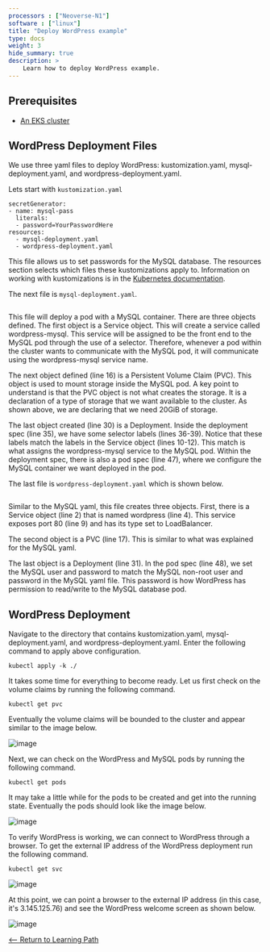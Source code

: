 ```yaml
---
processors : ["Neoverse-N1"]
software : ["linux"]
title: "Deploy WordPress example"
type: docs
weight: 3
hide_summary: true
description: >
    Learn how to deploy WordPress example.
---
```


## Prerequisites

* [An EKS cluster](/content/en/cloud/eks/cluster_deployment.md)

## WordPress Deployment Files
We use three yaml files to deploy WordPress: kustomization.yaml, mysql-deployment.yaml, and wordpress-deployment.yaml.

Lets start with `kustomization.yaml`
```console
secretGenerator:
- name: mysql-pass
  literals:
  - password=YourPasswordHere
resources:
  - mysql-deployment.yaml
  - wordpress-deployment.yaml
```
This file allows us to set passwords for the MySQL database. The resources section selects which files these kustomizations apply to. Information on working with kustomizations is in the [Kubernetes documentation](https://kubernetes.io/docs/tasks/manage-kubernetes-objects/kustomization/).

The next file is `mysql-deployment.yaml`.
```console

```
This file will deploy a pod with a MySQL container. There are three objects defined. The first object is a Service object. This will create a service called wordpress-mysql. This service will be assigned to be the front end to the MySQL pod through the use of a selector. Therefore, whenever a pod within the cluster wants to communicate with the MySQL pod, it will communicate using the wordpress-mysql service name.

The next object defined (line 16) is a Persistent Volume Claim (PVC). This object is used to mount storage inside the MySQL pod. A key point to understand is that the PVC object is not what creates the storage. It is a declaration of a type of storage that we want available to the cluster. As shown above, we are declaring that we need 20GiB of storage.

The last object created (line 30) is a Deployment. Inside the deployment spec (line 35), we have some selector labels (lines 36-39). Notice that these labels match the labels in the Service object (lines 10-12). This match is what assigns the wordpress-mysql service to the MySQL pod. Within the deployment spec, there is also a pod spec (line 47), where we configure the MySQL container we want deployed in the pod.

The last file is `wordpress-deployment.yaml` which is shown below.
```console

```
Similar to the MySQL yaml, this file creates three objects. First, there is a Service object (line 2) that is named wordpress (line 4). This service exposes port 80 (line 9) and has its type set to LoadBalancer.

The second object is a PVC (line 17). This is similar to what was explained for the MySQL yaml.

The last object is a Deployment (line 31). In the pod spec (line 48), we set the MySQL user and password to match the MySQL non-root user and password in the MySQL yaml file. This password is how WordPress has permission to read/write to the MySQL database pod.

## WordPress Deployment
Navigate to the directory that contains kustomization.yaml, mysql-deployment.yaml, and wordpress-deployment.yaml. Enter the following command to apply above configuration.
```console
kubectl apply -k ./
```
It takes some time for everything to become ready. Let us first check on the volume claims by running the following command.
```console
kubectl get pvc
```
Eventually the volume claims will be bounded to the cluster and appear similar to the image below.

![image](https://user-images.githubusercontent.com/87687468/203515130-83c5604b-fc85-49e9-8f1a-1da2f00066b6.png)

Next, we can check on the WordPress and MySQL pods by running the following command.
```console
kubectl get pods
```
It may take a little while for the pods to be created and get into the running state. Eventually the pods should look like the image below.

![image](https://user-images.githubusercontent.com/87687468/203515032-0d6bd00f-068a-4848-b3f9-75e86e895ec9.png)

To verify WordPress is working, we can connect to WordPress through a browser. To get the external IP address of the WordPress deployment run the following command.
```console
kubectl get svc
```
![image](https://user-images.githubusercontent.com/87687468/203515908-db800aa4-602c-4e80-ae70-d7fc44c8e16b.png)

At this point, we can point a browser to the external IP address (in this case, it's 3.145.125.76) and see the WordPress welcome screen as shown below.

![image](https://user-images.githubusercontent.com/87687468/203516285-2e700357-0adb-4520-9fcc-ae22444529a2.png)

[<-- Return to Learning Path](/content/en/cloud/eks/#sections)
